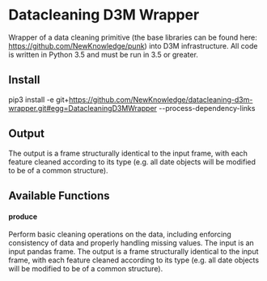 # Datacleaning D3M Wrapper
Wrapper of a data cleaning primitive (the base libraries can be found here: https://github.com/NewKnowledge/punk) into D3M infrastructure. All code is written in Python 3.5 and must be run in 3.5 or greater. 

## Install

pip3 install -e git+https://github.com/NewKnowledge/datacleaning-d3m-wrapper.git#egg=DatacleaningD3MWrapper --process-dependency-links

## Output
The output is a frame structurally identical to the input frame, with each feature cleaned according to its type (e.g. all date objects will be modified to be of a common structure).

## Available Functions

#### produce
Perform basic cleaning operations on the data, including enforcing consistency of data and properly handling missing values. The input is an input pandas frame. The output is a frame structurally identical to the input frame, with each feature cleaned according to its type (e.g. all date objects will be modified to be of a common structure).
